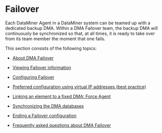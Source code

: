 # Failover

Each DataMiner Agent in a DataMiner system can be teamed up with a dedicated backup DMA. Within a DMA Failover team, the backup DMA will continuously be synchronized so that, at all times, it is ready to take over from its team member the moment that one fails.

This section consists of the following topics:

- [About DMA Failover](About_DMA_Failover.md)

- [Viewing Failover information](Viewing_Failover_information.md)

- [Configuring Failover](Configuring_Failover.md)

- [Preferred configuration using virtual IP addresses (best practice)](Preferred_configuration_using_virtual_IP_addresses__best_practice.md)

- [Linking an element to a fixed DMA: Force Agent](Linking_an_element_to_a_fixed_DMA_Force_Agent.md)

- [Synchronizing the DMA databases](Synchronizing_the_DMA_databases.md)

- [Ending a Failover configuration](Ending_a_Failover_configuration.md)

- [Frequently asked questions about DMA Failover](Frequently_asked_questions_about_DMA_Failover.md)
